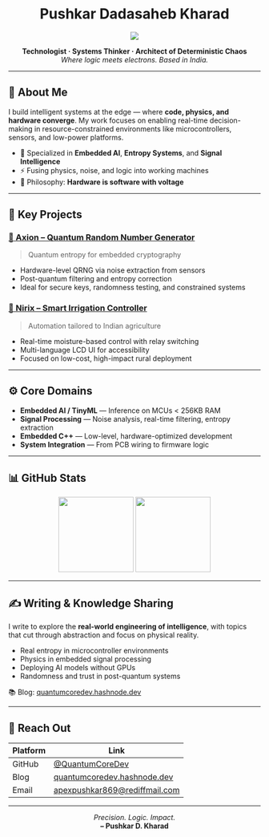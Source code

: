 <h1 align="center">Pushkar Dadasaheb Kharad</h1>

<p align="center">
  <img src="https://readme-typing-svg.demolab.com?font=Fira+Code&weight=500&pause=1000&color=00CED1&width=800&center=true&lines=Developer+%7C+Intelligent+Systems+%7C+AI+%7C+ML" />
</p>
 
<p align="center">
  <b>Technologist · Systems Thinker · Architect of Deterministic Chaos</b><br/>
  <i>Where logic meets electrons. Based in India.</i>
</p>

---

## 🧠 About Me

I build intelligent systems at the edge — where **code, physics, and hardware converge**. My work focuses on enabling real-time decision-making in resource-constrained environments like microcontrollers, sensors, and low-power platforms.

- 🔬 Specialized in **Embedded AI**, **Entropy Systems**, and **Signal Intelligence**
- ⚡ Fusing physics, noise, and logic into working machines
- 🧠 Philosophy: **Hardware is software with voltage**

---

## 🔧 Key Projects

### [🔗 Axion – Quantum Random Number Generator](https://github.com/QuantumCoreDev/Axion)
> Quantum entropy for embedded cryptography

- Hardware-level QRNG via noise extraction from sensors  
- Post-quantum filtering and entropy correction  
- Ideal for secure keys, randomness testing, and constrained systems

### [🔗 Nirix – Smart Irrigation Controller](https://github.com/QuantumCoreDev/Nirix)  
> Automation tailored to Indian agriculture

- Real-time moisture-based control with relay switching  
- Multi-language LCD UI for accessibility  
- Focused on low-cost, high-impact rural deployment

---

## ⚙️ Core Domains

- **Embedded AI / TinyML** — Inference on MCUs < 256KB RAM  
- **Signal Processing** — Noise analysis, real-time filtering, entropy extraction  
- **Embedded C++** — Low-level, hardware-optimized development  
- **System Integration** — From PCB wiring to firmware logic

---

## 📊 GitHub Stats

<p align="center">
  <img src="https://github-readme-stats.vercel.app/api?username=QuantumCoreDev&show_icons=true&theme=tokyonight&hide_border=true&count_private=true&include_all_commits=true" height="150" />
  <img src="https://github-readme-stats.vercel.app/api/top-langs/?username=QuantumCoreDev&layout=compact&theme=tokyonight&hide_border=true" height="150" />
</p>

---

## ✍️ Writing & Knowledge Sharing

I write to explore the **real-world engineering of intelligence**, with topics that cut through abstraction and focus on physical reality.

- Real entropy in microcontroller environments  
- Physics in embedded signal processing  
- Deploying AI models without GPUs  
- Randomness and trust in post-quantum systems  

📚 Blog: [quantumcoredev.hashnode.dev](https://quantumcoredev.hashnode.dev)

---

## 📡 Reach Out

| Platform | Link |
|----------|------|
| GitHub   | [@QuantumCoreDev](https://github.com/QuantumCoreDev) |
| Blog     | [quantumcoredev.hashnode.dev](https://quantumcoredev.hashnode.dev) |
| Email    | apexpushkar869@rediffmail.com |

---

<p align="center">
  <i>Precision. Logic. Impact.</i><br/>
  <b>– Pushkar D. Kharad</b>
</p>
